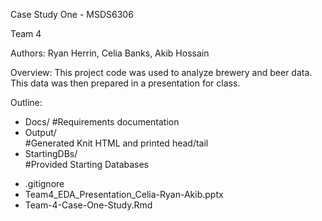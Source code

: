 Case Study One - MSDS6306

Team 4

Authors: Ryan Herrin, Celia Banks, Akib Hossain

Overview:
This project code was used to analyze brewery and beer data. This data was then prepared in a presentation for class. 


Outline:
+ Docs/
  #Requirements documentation
+ Output/ 				
  #Generated Knit HTML and printed head/tail
+ StartingDBs/ 			
  #Provided Starting Databases
- .gitignore 
- Team4_EDA_Presentation_Celia-Ryan-Akib.pptx
- Team-4-Case-One-Study.Rmd



